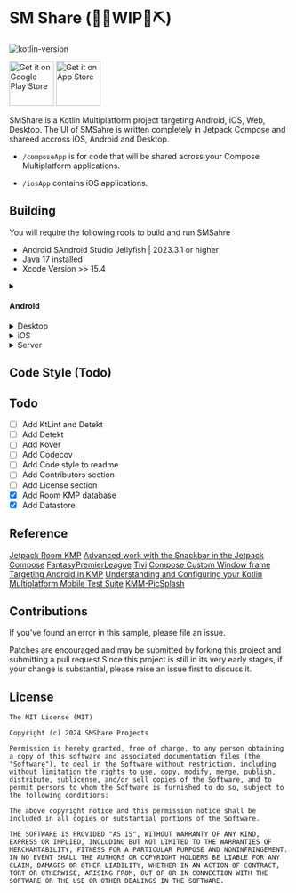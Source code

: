 # SM Share (👷🔧️WIP👷⛏)

![kotlin-version](https://img.shields.io/badge/kotlin-2.0.0-blue?logo=kotlin)

[<img src="https://upload.wikimedia.org/wikipedia/commons/7/78/Google_Play_Store_badge_EN.svg"
alt="Get it on Google Play Store"
height="80">](#)
[<img src="https://developer.apple.com/assets/elements/badges/download-on-the-app-store.svg"
alt="Get it on App Store"
height="80">](#)

SMShare is a Kotlin Multiplatform project targeting Android, iOS, Web, Desktop. The UI of SMSahre is written completely in Jetpack Compose and shareed accross iOS, Android and Desktop.

* `/composeApp` is for code that will be shared across your Compose Multiplatform applications.

* `/iosApp` contains iOS applications.


## Building
You will require the following rools to build and run SMSahre
- Android SAndroid Studio Jellyfish | 2023.3.1 or higher
- Java 17 installed
- Xcode Version >> 15.4

<details><summary><h4>Android</h4></summary>
  
  
#### Using Android Studio
Open the KMP project using Android Studio, select the `composeApp` run configuration and click on run.
#### Using Fleet
Fleet uses Smart Mode to detect and configure the Android run configuration for you.You can modify in the [Run Json file](.fleet/run.json)
#### Using Command line
To run the Android app, use the command below or select the `composeApp` configuration on Android Studio and click on run.

``bash

``
 </details>




<details>
  <summary>Desktop</summary>
#### Using Fleet
Fleet uses Smart Mode to detect and configure the Android run configuration for you.You can modify in the [Run Json file](.fleet/run.json)
#### Using Command line
```bash
./gradlew desktopRun -DmainClass=com.jerryokafor.smshare.MainKt --quiet
```
 </details>

<details>
  <summary>iOS</summary>
#### Using XCode
Open `iosApp/iosApp.xcworkspace` from Xcode and run.
Note: You need to have run `pod install` from the `iOSApp` directory app
#### Using Fleet
Fleet uses Smart mode to configure iOS run configuration for you. You can modify in the [Run Json file](.fleet/run.json)
 </details>

<details>
  <summary>Server</summary>
#### Using Fleet
Fleet uses Smart mode to detect and configure the various run configurations for you for iOS, Android, Desktop and Server. Ensure the You have Xcode, Android Studio, iOS Simulator, Android Emulator all installed or Physical iphone and Android Devices plugged in.

#### From Command Line
To run the server code, you can run the gradle command below:
```bash
./gradlew :server:run
```
Open: `http://0.0.0.0:8080/` to see the response from the server.


#### Testing Locally from your phone, run the following command:
##### Android
Ensure yuor android phone is connected and adb is running, then run
```bash
adb reverse tcp:8080 tcp:8080
```
Then open `http://localhost:8080` from your android phone to test. You can now also use this in the base url of 
your api requests for Android.

#### iOS
For iOS, you can follow this guide : [How to open a localhost website on iPhone / iOS](https://maxschmitt.me/posts/localhost-iphone-ios)
 </details>

## Code Style (Todo)

## Todo

- [ ] Add KtLint and Detekt
- [ ] Add Detekt
- [ ] Add Kover
- [ ] Add Codecov
- [ ] Add Code style to readme
- [ ] Add Contributors section
- [ ] Add License section
- [X] Add Room KMP database
- [X] Add Datastore

## Reference

[Jetpack Room KMP](https://johnoreilly.dev/posts/jetpack_room_kmp/)
[Advanced work with the Snackbar in the Jetpack Compose](https://proandroiddev.com/advanced-work-with-the-snackbar-in-the-jetpack-compose-9bb7b7a30d60)
[FantasyPremierLeague](https://github.com/joreilly/FantasyPremierLeague/tree/main)
[Tivi](https://github.com/chrisbanes/tivi)
[Compose Custom Window frame](https://github.com/amir1376/compose-custom-window-frame)
[Targeting Android in KMP](https://medium.com/kodein-koders/targeting-android-in-a-kotlin-multiplatform-mobile-library-b6ab75469287)
[Understanding and Configuring your Kotlin Multiplatform Mobile Test Suite](https://touchlab.co/understanding-and-configuring-your-kmm-test-suite)
[KMM-PicSplash](https://github.com/cvivek07/KMM-PicSplash)

## Contributions
If you've found an error in this sample, please file an issue.

Patches are encouraged and may be submitted by forking this project and
submitting a pull request.Since this project is still in its very early stages, 
if your change is substantial, please raise an issue first to discuss it.

## License

```
The MIT License (MIT)

Copyright (c) 2024 SMShare Projects

Permission is hereby granted, free of charge, to any person obtaining a copy of this software and associated documentation files (the "Software"), to deal in the Software without restriction, including without limitation the rights to use, copy, modify, merge, publish, distribute, sublicense, and/or sell copies of the Software, and to permit persons to whom the Software is furnished to do so, subject to the following conditions:

The above copyright notice and this permission notice shall be included in all copies or substantial portions of the Software.

THE SOFTWARE IS PROVIDED "AS IS", WITHOUT WARRANTY OF ANY KIND, EXPRESS OR IMPLIED, INCLUDING BUT NOT LIMITED TO THE WARRANTIES OF MERCHANTABILITY, FITNESS FOR A PARTICULAR PURPOSE AND NONINFRINGEMENT. IN NO EVENT SHALL THE AUTHORS OR COPYRIGHT HOLDERS BE LIABLE FOR ANY CLAIM, DAMAGES OR OTHER LIABILITY, WHETHER IN AN ACTION OF CONTRACT, TORT OR OTHERWISE, ARISING FROM, OUT OF OR IN CONNECTION WITH THE SOFTWARE OR THE USE OR OTHER DEALINGS IN THE SOFTWARE.
```
